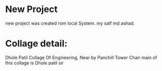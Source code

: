 # New Project

new project was created rom local System.
my salf md ashad.

# Collage detail:
Dhole Patil Collage Of Engineering,
Near by Panchill Tower
Chair main of this collage is Dhole patil sir


